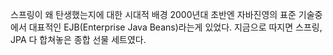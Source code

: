 스프링이 왜 탄생했는지에 대한 시대적 배경
2000년대 초반엔 자바진영의 표준 기술중에서 대표적인 EJB(Enterprise Java Beans)라는게 있었다.
지금으로 따지면 스프링, JPA 다 합쳐놓은 종합 선물 세트였다.